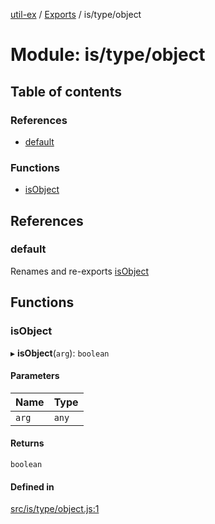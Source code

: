 [util-ex](../README.md) / [Exports](../modules.md) / is/type/object

# Module: is/type/object

## Table of contents

### References

- [default](is_type_object.md#default)

### Functions

- [isObject](is_type_object.md#isobject)

## References

### default

Renames and re-exports [isObject](is_type_object.md#isobject)

## Functions

### isObject

▸ **isObject**(`arg`): `boolean`

#### Parameters

| Name | Type |
| :------ | :------ |
| `arg` | `any` |

#### Returns

`boolean`

#### Defined in

[src/is/type/object.js:1](https://github.com/snowyu/util-ex.js/blob/efca373/src/is/type/object.js#L1)

